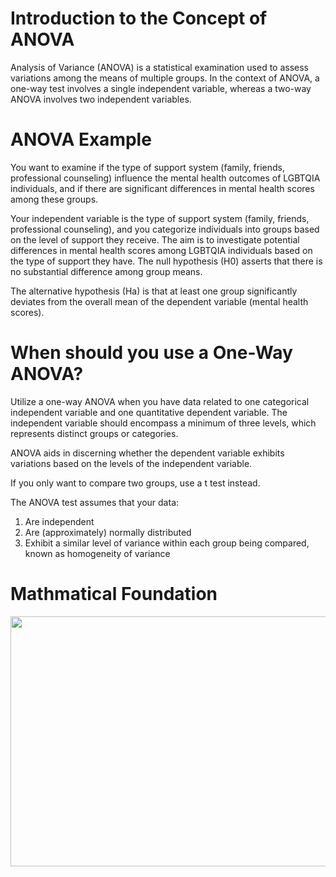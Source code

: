 # Introduction to the Concept of ANOVA

Analysis of Variance (ANOVA) is a statistical examination used to assess variations among the means of multiple groups.
In the context of ANOVA, a one-way test involves a single independent variable, whereas a two-way ANOVA involves two independent variables.

# ANOVA Example

You want to examine if the type of support system (family, friends, professional counseling) influence the mental health outcomes of LGBTQIA individuals, and if there are significant differences in mental health scores among these groups.

Your independent variable is the type of support system (family, friends, professional counseling), and you categorize individuals into groups based on the level of support they receive. The aim is to investigate potential differences in mental health scores among LGBTQIA individuals based on the type of support they have.
The null hypothesis (H0) asserts that there is no substantial difference among group means.

The alternative hypothesis (Ha) is that at least one group significantly deviates from the overall mean of the dependent variable (mental health scores).

# When should you use a One-Way ANOVA?

Utilize a one-way ANOVA when you have data related to one categorical independent variable and one quantitative dependent variable. The independent variable should encompass a minimum of three levels, which represents distinct groups or categories.

ANOVA aids in discerning whether the dependent variable exhibits variations based on the levels of the independent variable.

If you only want to compare two groups, use a t test instead.

The ANOVA test assumes that your data:

1. Are independent
2. Are (approximately) normally distributed
3. Exhibit a similar level of variance within each group being compared, known as homogeneity of variance

# Mathmatical Foundation

<img src="[[https://microbenotes.com/wp-content/uploads/2023/08/T-Test-Formula.jpeg](https://cdn1.byjus.com/wp-content/uploads/2020/09/one-way-ANOVA-formulas.png)https://cdn1.byjus.com/wp-content/uploads/2020/09/one-way-ANOVA-formulas.png](https://www.google.com/url?sa=i&url=https%3A%2F%2Fbyjus.com%2Fanova-formula%2F&psig=AOvVaw0gE75gFEjIPl8i9cUFPUGJ&ust=1704833768020000&source=images&cd=vfe&opi=89978449&ved=0CBIQjRxqFwoTCNDS8vPWzoMDFQAAAAAdAAAAABAD)https://www.google.com/url?sa=i&url=https%3A%2F%2Fbyjus.com%2Fanova-formula%2F&psig=AOvVaw0gE75gFEjIPl8i9cUFPUGJ&ust=1704833768020000&source=images&cd=vfe&opi=89978449&ved=0CBIQjRxqFwoTCNDS8vPWzoMDFQAAAAAdAAAAABAD" width="800" height="400">
